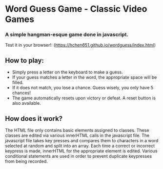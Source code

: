 # Word Guess Game - Classic Video Games
### A simple hangman-esque game done in javascript.

Test it in your browser!: (https://hchen651.github.io/wordguess/index.html)

## How to play:
* Simply press a letter on the keyboard to make a guess.
* If your guess matches a letter in the word, the appropriate space will be filled. 
* If it does not match, you lose a chance. Guess wisely, you only have 5 chances!
* The game automatically resets upon victory or defeat. A reset button is also available.

## How does it work?
The HTML file only contains basic elements assigned to classes. These classes are edited via various innerHTML calls in the javascript file. The javascript file takes key presses and compares them to characters in a word selected at random and split into an array. Each time a correct or incorrect keypress is made, innerHTML for the appropriate element is edited. Various conditional statements are used in order to prevent duplicate keypresses from being recorded.
